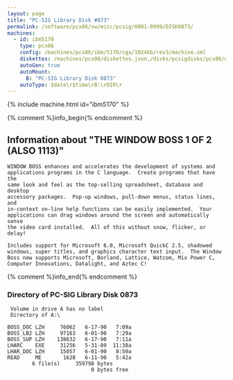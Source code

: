 ```yaml
---
layout: page
title: "PC-SIG Library Disk #873"
permalink: /software/pcx86/sw/misc/pcsig/0001-0999/DISK0873/
machines:
  - id: ibm5170
    type: pcx86
    config: /machines/pcx86/ibm/5170/cga/1024kb/rev3/machine.xml
    diskettes: /machines/pcx86/diskettes.json,/disks/pcsigdisks/pcx86/diskettes.json
    autoGen: true
    autoMount:
      B: "PC-SIG Library Disk 0873"
    autoType: $date\r$time\rB:\rDIR\r
---
```


{% include machine.html id="ibm5170" %}

{% comment %}info_begin{% endcomment %}

## Information about "THE WINDOW BOSS 1 OF 2 (ALSO 1113)"

    WINDOW BOSS enhances and accelerates the development of systems and
    applications programs in the C language.  Create programs that have the
    same look and feel as the top-selling spreadsheet, database and desktop
    accessory packages.  Pop-up windows, pull-down menus, status lines, and
    in-context on-line help functions can be easily implemented.  Your
    applications can drag windows around the screen and automatically sense
    the video card installed.  All of this without snow, flicker, or
    delay!
    
    Includes support for Microsoft 6.0, Microsoft QuickC 2.5, shadowed
    windows, super titles, and graphics character text input.  The Window
    Boss now supports Microsoft, Borland, Lattice, Watcom, Mix Power C,
    Computer Innovations, Datalight, and Aztec C!
{% comment %}info_end{% endcomment %}


### Directory of PC-SIG Library Disk 0873

     Volume in drive A has no label
     Directory of A:\

    BOSS_DOC LZH     76062   6-17-90   7:09a
    BOSS_LB2 LZH     97163   6-01-90   7:29a
    BOSS_SUP LZH    138632   6-17-90   7:11a
    LHARC    EXE     31256   5-31-89  11:38a
    LHAR_DOC LZH     15057   6-01-90   8:50a
    READ     ME       1628   6-11-90   5:42a
            6 file(s)     359798 bytes
                               0 bytes free
